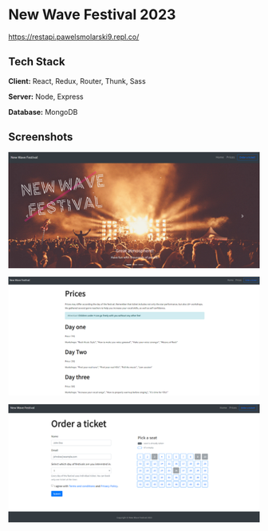 
# New Wave Festival 2023

https://restapi.pawelsmolarski9.repl.co/


## Tech Stack

**Client:** React, Redux, Router, Thunk, Sass

**Server:** Node, Express

**Database:** MongoDB


## Screenshots

![Home](https://github.com/Pawelsmolarski95/REST_API/blob/main/screenshots/screen%20Home.png?raw=true)


![Prices](https://github.com/Pawelsmolarski95/REST_API/blob/main/screenshots/screen%20Prices.png?raw=true)

![Order](https://github.com/Pawelsmolarski95/REST_API/blob/main/screenshots/screen%20Order.png?raw=true)

